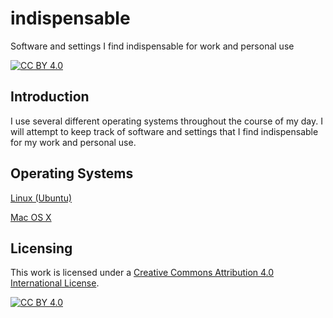 # indispensable

Software and settings I find indispensable for work and personal use

[![CC BY 4.0][cc-by-shield]][cc-by]

## Introduction

I use several different operating systems throughout the course of my day. I will attempt to keep track of software and settings that I find indispensable for my work and personal use.

## Operating Systems

[Linux (Ubuntu)](os/linux.md)

[Mac OS X](os/osx.md)

## Licensing

This work is licensed under a [Creative Commons Attribution 4.0 International
License][cc-by].

[![CC BY 4.0][cc-by-image]][cc-by]

[cc-by]: http://creativecommons.org/licenses/by/4.0/
[cc-by-image]: https://i.creativecommons.org/l/by/4.0/88x31.png
[cc-by-shield]: https://img.shields.io/badge/License-CC%20BY%204.0-lightgrey.svg